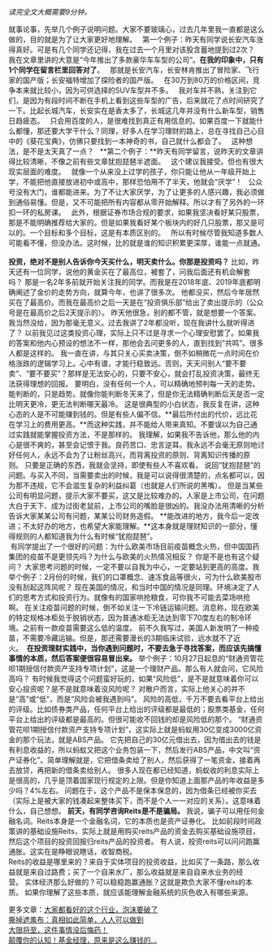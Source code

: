 *读完全文大概需要9分钟。*
  
  
就事论事，先举几个例子说明问题。大家不要玻璃心，过去几年里我一直都是这么做的，目的就是为了让大家更好地理解。
 
第一个例子：昨天有同学说长安汽车涨得真好。可是有几个同学还记得，我在过去一个月里对该股含蓄地提到过2次？
 
我在文章里讲的大意是“今年推出了多款豪华车车型的公司”。**在我的印象中，只有1个同学在留言栏里回答对了**。
 
那就是长安汽车，长安林肯推出了冒险家、飞行家的国产版；长安福特增加了探险者的国产版。
 
在30万到80万的价格区间，竞争本来就比较小，因为可供选择的SUV车型并不多。
 
我对车并不熟，关注到它们，是因为有段时间不断在手机上看到这些车型的广告，后来就花了点时间研究了一下。比起长城汽车，长安实在是香太多了，长城这几年并没有什么新车型，销售日趋疲态。
 
只会用百度的人，是很难找到真正有用信息的。如果百度一下就能什么都懂，那还要大学干什么？同理，好多人在学习理财的路上，总在寻找自己心目中的《葵花宝典》，仿佛只要找到一本神奇的书，自己就什么都会了。
 
这种想法，是不是太天真了一点？
 
**第二个例子：**昨天有同学留言，说昨天的文章讲得比较清晰，不像之前有些文章犹抱琵琶半遮面。
 
这个建议我接受。但也有很大现实层面的难度。
 
就像一个从来没上过学的孩子，你只能让他从一年级开始上学，不能把他直接放进初中或高中，那样恐怕用不了半天，他就会“厌学”！
 
公众号没有大门，谁都能进来。为了不让大家厌学，为了让更多的人感兴趣，我必须做到通俗易懂。但是，又不可能把所有内容都从零开始解释。所以才有了另外的一环扣一环的私房课。
 
此外，根据证券市场合规的要求，如果我坚决看好某只股票，那是不能明确推荐给大家的。但是如果我看好某个板块内的好几只股票，那又是可以的。一个目标和多个目标，这是有本质区别的。
 
所以有时候尽管我知道多数人可能看不懂，但没办法。这时候，比的就是谁的知识积累更深厚，谁能一点就通。
   
**投资，绝对不是别人告诉你今天买什么，明天卖什么。你那是投资吗？** 比如，昨天还有一位同学，说他的黄金买在了最高位，被套了，问我后面还有机会解套吗？ 那是一名2年多前就开始关注我的同学。而我是在2018年底、2019年底都明确阐述了金价的走势方向，就算今年，也讲了很多次。 他都没买，然后今年居然买在了最高价。而我在最高价之后一天是在“投资俱乐部”给出了卖出提示的（公众号是在最高价之后2天提示的）。 昨天他很急，别的都不管，就是想要一个答案。我当然没给，因为那毫无意义。过去我讲了2年都没听，现在我讲什么就听得进了？ 以前我见过这类投资心理，实际上只不过是寻求一个心理安慰罢了。如果我的答案和他内心预设的想法不一样，那他会去问更多的人，直到找到“共鸣”。很多人都是这样的。 我一直在讲，与其只关心买卖决策，倒不如稍微花一点时间在价格涨跌的逻辑学习上。心中有谱，才能行稳致远。否则，天天问别人“要不要卖”、“要不要买”？那样是无法安心的，只要不安心，就会打乱投资决策，最终无法获得理想的回报。 要明白，没有任何一个人，可以精确地预判每一天的走势。能判断的，只是趋势。就像你能判断冬天来了，但是你无法精确判断后天是否一定比明天更冷，更无法判断哪天最冷。 这是很典型的小白状态，我反复在讲，这种心态的人是不可能赚到钱的。但是有些人偏不信。**最后所付出的代价，远比花在学习上的费用更高。**而这种实践，并不能给人带来真知。不要误以为自己通过实践就能掌握投资方法，不是那样的。 我理解，如果我不告诉他，那么他的内心是很不爽的，甚至会记恨于我。良药苦口、忠言逆耳。我永远不会毫无原则地讨好任何人，永远不会为了让粉丝高兴，而背离投资的原则、背离知识传播的原则。 只要是正确的东西，我就会坚持，即使有些人不喜欢看。 说回“犹抱琵琶”的问题。与买入不同，当需要卖出的时候，我是可以说得很清楚的，点名都可以，因为那不违规，它不会滋生复杂的利益纠葛（也就是人们所说的黑嘴）。 但是当某些公司有明显问题，提示大家不要买，这又是比较难办的。人家是上市公司，在问题大白于天下、成为过街老鼠前，上市公司的嘴脸是很凶的。我没办法用清晰的分析告诉大家某某公司有问题，某某公司财务造假。 **能改进的地方，我今后一定改进；不太好办的地方，也希望大家能理解。**这本身就是理财知识的一部分，懂得规则的人都知道我为什么有时候“犹抱琵琶”。   
 有同学提出了一个很好的问题：为什么欧美市场目前疫苗概念火热，但中国国药集团的疫苗不是更领先吗？为什么与欧美的火热情况相反？ 你是不是也有这个疑问？ 大家思考问题的时候，一定不要以自我为中心，一定要站到更高的高度。我举个例子：2月份的时候，我们的口罩概念、速冻食品等很火，可为什么欧美股市没有刮起这阵风呢？ 现在美国的情况，和当时中国的情况是同理。环境决定了人们的思考方式和投资行为。就像有的国家哄抢粮食，可你我不可能去菜场哄抢啊。 在关注疫苗问题的时候，倒不如关注一下冷链运输问题。消息称，现在欧美的特定规格冰柜处于脱销状态，因为普通冰柜无法达到零下70度左右的制冷环境。之前有一款疫苗需要这么低的温度。 前不久我写过，美国人新发明了一种疫苗，不需要冷藏运输。但是，那还需要漫长的3期临床试验，远水就不了近火。  **在投资理财实践中，当你遇到问题时，不要去急于寻找答案，而应该先搞懂事情的本质，然后答案便很容易冒出来。** 举个例子：10月27日起息的“财通资管花呗1期授信付款资产支持专项计划”，这是一个理财产品。那么有人就会问，它风险高吗？ 有时候我觉得这个问题蛮好玩的，如果“风险低”，是不是就意味着你可以安心投资呢？是不是就意味着没风险呢？ 对散户而言，实际上他关心的并不是“高”或“低”，而是“风险会被我遇到吗”。 风险的高低，千万不要去看平台上给出的评级。比如债券类产品，任何平台上给出的评级都是最低的；股票类基金，任何平台上给出的评级都是最高的。但很可能收不回钱的却是风险低的那个。 “财通资管花呗1期授信付款资产支持专项计划”，这实际上就是蚂蚁用30亿变成3000亿资金的那个玩法，就是ABS产品。 它先把自己的30亿元借出去，因为借出去的钱是有利息收益的，所以蚂蚁又把这个业务包装一下，然后发行ABS产品，中文叫“资产证券化”。简单理解就是，它把借条卖给了别人，然后获得了一笔资金，接着再去放贷，再把新的借条卖给别人。 很多人现在都已经知道，蚂蚁收的利息实际上是很高的，几乎是顶着国家现行规定的上限。但是你知道上面那产品的年收益是多少吗？4%左右。 问题在于，这个产品不是保本保息的，因为借条已经被你买去（实际上是被大家的钱凑起来整体买下，而不是个人一一对应的关系）。这意味着什么，自己想想。 **前天，有同学咨询Reits是不是骗局。** 我说，骗子可以用任何金融名词。Reits本身是一个金融名词，它的本质也是资产证券化。 比如前段时间政策讲的基础设施Reits，实际上就是用购买reits产品的资金去购买基础设施项目，然后这个项目的投资回报归reits产品的投资者。 有人说，投资reits可以问问跑赢通胀。这实在是睁眼说瞎话，收智商税。  
Reits的收益是哪里来的？来自于实体项目的投资收益，比如买了一条路，那么收益就是来自过路费；买了一个自来水厂，那么收益就是来自自来水业务的经营。 实体经济那么好做的？可以稳稳跑赢通胀？这就是欺负大家不懂reits的本质。 如果你理解了这些本质，就应该能理解金融系统的灰色收入有哪些来源。  
  
更多文章：[大家都看好的这个行业，泡沫要破了][Link 1]  
[撕掉遮羞布：真相如此简单，人人可以做到][Link 2]  
[大限将至，这件事情没后悔药！][Link 3]  
[颠覆你的认知！基金经理，原来是这么赚钱的...][...]  

[Link 1]: http://mp.weixin.qq.com/s?__biz=MzU0NTkyOTAzMw==&mid=2247490965&idx=1&sn=53726b10877a850605e3362fca40d5af&chksm=fb643fb3cc13b6a51b23f9f8a04b05c9f8dda1b9227c3da04cf43576528e7bbd8ba4bc127f9f&scene=21#wechat_redirect
[Link 2]: http://mp.weixin.qq.com/s?__biz=MzU0NTkyOTAzMw==&mid=2247490957&idx=1&sn=e5554f6fcc48d768c2ecb0f63a15b343&chksm=fb643fabcc13b6bd18eba56ea33b8c482cb4397e281106b5f9ee136f4806efb691b4d5bf16e6&scene=21#wechat_redirect
[Link 3]: http://mp.weixin.qq.com/s?__biz=MzU0NTkyOTAzMw==&mid=2247490934&idx=1&sn=7102727ee9a210662b3c24655a328083&chksm=fb643f50cc13b646d4ed9406d27ee2b79ad7220a91bf0db693128a1fe9c1b70f1bcf70b977de&scene=21#wechat_redirect
[...]: http://mp.weixin.qq.com/s?__biz=MzU0NTkyOTAzMw==&mid=2247490908&idx=1&sn=64af7abf98ca9ff2f771fe196e273069&chksm=fb643f7acc13b66c2931f0cfc2b12c4162a18f2758a27ff5f90c3067658be079b99342fe5a94&scene=21#wechat_redirect